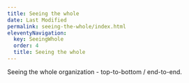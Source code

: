 ```yaml
---
title: Seeing the whole
date: Last Modified 
permalink: seeing-the-whole/index.html
eleventyNavigation:
  key: SeeingWhole 
  order: 4
  title: Seeing the whole
---
```


Seeing the whole organization - top-to-bottom / end-to-end.
